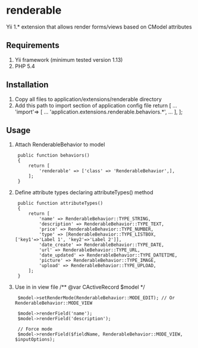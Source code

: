renderable
==========

Yii 1.* extension that allows render forms/views based on CModel attributes

Requirements
-------------------------
1. Yii framework (minimum tested version 1.13)
2. PHP 5.4

Installation
-------------------------
1. Copy all files to application/extensions/renderable directory
2. Add this path to import section of application config file
		return [
			...
			'import'=> [
				...
				'application.extensions.renderable.behaviors.*',
				...
			],
		];

Usage
-------------------------
1. Attach RenderableBehavior to model

		public function behaviors()
		{
			return [
				'renderable' => ['class' => 'RenderableBehavior',],
			];
		}	

2. Define attribute types declaring attributeTypes() method

		public function attributeTypes()
		{
			return [
				'name' => RenderableBehavior::TYPE_STRING,
				'description' => RenderableBehavior::TYPE_TEXT,
				'price' => RenderableBehavior::TYPE_NUMBER,
				'type' => [RenderableBehavior::TYPE_LISTBOX, ['key1'=>'Label 1', 'key2'=>'Label 2']],
				'date_create' => RenderableBehavior::TYPE_DATE,
				'url' => RenderableBehavior::TYPE_URL,
				'date_updated' => RenderableBehavior::TYPE_DATETIME,
				'picture' => RenderableBehavior::TYPE_IMAGE,
				'upload' => RenderableBehavior::TYPE_UPLOAD,
			];
		}

3. Use in in view file
		/** @var CActiveRecord $model */

		$model->setRenderMode(RenderableBehavior::MODE_EDIT); // Or RenderableBehavior::MODE_VIEW

		$model->renderField('name');
		$model->renderField('description');

		// Force mode
		$model->renderField($fieldName, RenderableBehavior::MODE_VIEW, $inputOptions);

